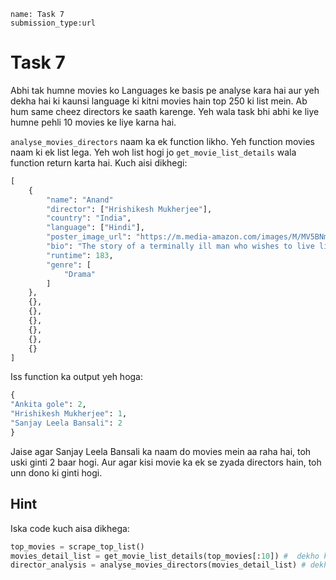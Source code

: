 ```ngMeta
name: Task 7
submission_type:url
```

# Task 7

Abhi tak humne movies ko Languages ke basis pe analyse kara hai aur yeh dekha hai ki kaunsi language ki kitni movies hain top 250 ki list mein. Ab hum same cheez directors ke saath karenge. Yeh wala task bhi abhi ke liye humne pehli 10 movies ke liye karna hai.

`analyse_movies_directors` naam ka ek function likho. Yeh function movies naam ki ek list lega. Yeh woh list hogi jo `get_movie_list_details` wala function return karta hai. Kuch aisi dikhegi:

```python
[
	{
		"name": "Anand"
		"director": ["Hrishikesh Mukherjee"],
		"country": "India",
		"language": ["Hindi"],
		"poster_image_url": "https://m.media-amazon.com/images/M/MV5BNmZkMTMzNmEtMWU5NC00MjEzLWE5MzktYzRlMmQyMzk0YmM1XkEyXkFqcGdeQXVyNTA4NzY1MzY@._V1_UX182_CR0,0,182,268_AL__QL50.jpg",
		"bio": "The story of a terminally ill man who wishes to live life to the3 full before the inevitable occurs, as told by his best friend.",
		"runtime": 183,
		"genre": [
			"Drama"
		]
	},
	{},
	{},
	{},
	{},
	{},
	{}
]
```

Iss function ka output yeh hoga:

```python
{
"Ankita gole": 2,
"Hrishikesh Mukherjee": 1,
"Sanjay Leela Bansali": 2
}
```

Jaise agar Sanjay Leela Bansali ka naam do movies mein aa raha hai, toh uski ginti 2 baar hogi. Aur agar kisi movie ka ek se zyada directors hain, toh unn dono ki ginti hogi.


## Hint

Iska code kuch aisa dikhega:

```python
top_movies = scrape_top_list()
movies_detail_list = get_movie_list_details(top_movies[:10]) #  dekho kaise humne slicing ka use karke humne sirf pehli 10 movies input di. Yeh karna yaad rakhna :)
director_analysis = analyse_movies_directors(movies_detail_list) # dekho kaise get_movie_list_details ki return value humne analyse_movies_directors function mein de di
```
